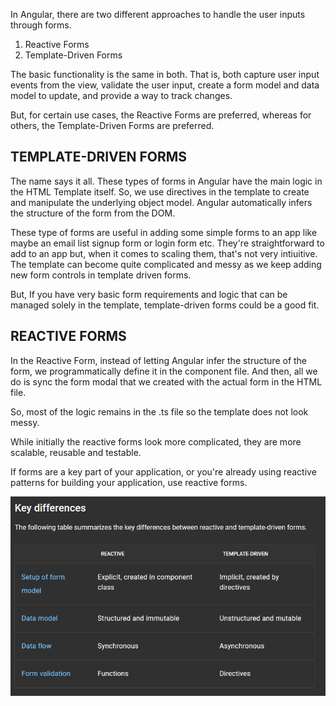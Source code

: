 In Angular, there are two different approaches to handle the user inputs through forms.

1. Reactive Forms
2. Template-Driven Forms

The basic functionality is the same in both. That is, both capture user input events from the view, validate the user input, create a form model and data model to update, and provide a way to track changes.

But, for certain use cases, the Reactive Forms are preferred, whereas for others, the Template-Driven Forms are preferred.

## TEMPLATE-DRIVEN FORMS

The name says it all. These types of forms in Angular have the main logic in the HTML Template itself. So, we use directives in the template to create and manipulate the underlying object model.
Angular automatically infers the structure of the form from the DOM.

These type of forms are useful in adding some simple forms to an app like maybe an email list signup form or login form etc. They're straightforward to add to an app but, when it comes to scaling them, that's not very intiuitive. The template can become quite complicated and messy as we keep adding new form controls in template driven forms.

But, If you have very basic form requirements and logic that can be managed solely in the template, template-driven forms could be a good fit.

## REACTIVE FORMS

In the Reactive Form, instead of letting Angular infer the structure of the form, we programmatically define it in the component file. And then, all we do is sync the form modal that we created with the actual form in the HTML file.

So, most of the logic remains in the .ts file so the template does not look messy.

While initially the reactive forms look more complicated, they are more scalable, reusable and testable.

If forms are a key part of your application, or you're already using reactive patterns for building your application, use reactive forms.

![Alt text](image.png)
